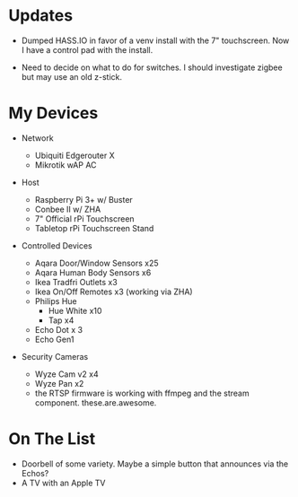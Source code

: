 # Updates
- Dumped HASS.IO in favor of a venv install with the 7" touchscreen.  Now I have a control pad with the install.
* Need to decide on what to do for switches.  I should investigate zigbee but may use an old z-stick.

# My Devices

- Network
  - Ubiquiti Edgerouter X
  - Mikrotik wAP AC
  
- Host

  - Raspberry Pi 3+ w/ Buster
  - Conbee II w/ ZHA
  - 7" Official rPi Touchscreen
  - Tabletop rPi Touchscreen Stand
   
- Controlled Devices

  - Aqara Door/Window Sensors x25
  - Aqara Human Body Sensors x6
  - Ikea Tradfri Outlets x3
  - Ikea On/Off Remotes x3 (working via ZHA)
  - Philips Hue
    - Hue White x10
    - Tap x4
  - Echo Dot x 3
  - Echo Gen1

- Security Cameras

  - Wyze Cam v2 x4
  - Wyze Pan x2
  * the RTSP firmware is working with ffmpeg and the stream component.  these.are.awesome.

# On The List

- Doorbell of some variety.  Maybe a simple button that announces via the Echos?
- A TV with an Apple TV
